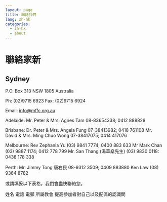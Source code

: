 ```yaml
---
layout: page
title: 聯絡我們
lang: zh-hk
categories: 
  - zh-hk
  - about
---
```


聯絡家新
========
Sydney
------
P.O. Box 313
NSW 1805
Australia

Ph: (02)9715 6923
Fax: (02)9715 6924

Email: <info@mffc.org.au>

Adelaide: 
Mr. Peter & Mrs. Agnes Tam 08-83654338; 0412 888828

Brisbane: 
Dr. Peter & Mrs. Angela Fung 07-38413982; 0418 761108
Mr. David & Mrs. Ming Chuo Wong 07-38417075; 0414 417076

Melbourne: 
Rev Zephania Yu (03) 9841 7774; 0400 883 633
Mr Mark Chan (03) 9887 1174; 0412 778 799
Mr. San Thang (湯華燊先生)  (03) 9830 0118: 0438 178 338

Perth:
Mr. Jimmy Tong 唐右民 08-9312 3509; 0409 883880
Ken Law (08) 9364 8782

或請填妥以下表格，我們會盡快聯絡您。

姓名
電話
電郵
所屬教會
提高參加者對自己以及配偶的認識問

